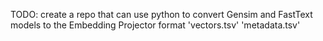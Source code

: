 


TODO: create a repo that can use python to convert Gensim and FastText models to the Embedding Projector format 'vectors.tsv' 'metadata.tsv'
